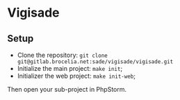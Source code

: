 # Vigisade

## Setup

* Clone the repository: `git clone git@gitlab.brocelia.net:sade/vigisade/vigisade.git`
* Initialize the main project: `make init`;
* Initializer the web project: `make init-web`;

Then open your sub-project in PhpStorm.
